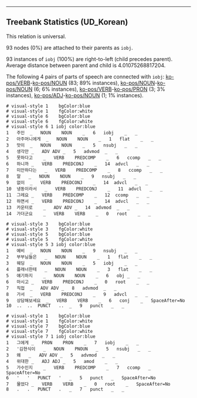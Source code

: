 

--------------------------------------------------------------------------------

## Treebank Statistics (UD_Korean)

This relation is universal.

93 nodes (0%) are attached to their parents as `iobj`.

93 instances of `iobj` (100%) are right-to-left (child precedes parent).
Average distance between parent and child is 4.01075268817204.

The following 4 pairs of parts of speech are connected with `iobj`: [ko-pos/VERB]()-[ko-pos/NOUN]() (83; 89% instances), [ko-pos/NOUN]()-[ko-pos/NOUN]() (6; 6% instances), [ko-pos/VERB]()-[ko-pos/PRON]() (3; 3% instances), [ko-pos/ADJ]()-[ko-pos/NOUN]() (1; 1% instances).


~~~ conllu
# visual-style 1	bgColor:blue
# visual-style 1	fgColor:white
# visual-style 6	bgColor:blue
# visual-style 6	fgColor:white
# visual-style 6 1 iobj	color:blue
1	주인	_	NOUN	NOUN	_	6	iobj	_	_
2	아주머니에게	_	NOUN	NOUN	_	1	flat	_	_
3	맛이	_	NOUN	NOUN	_	5	nsubj	_	_
4	생각만	_	ADV	ADV	_	5	advmod	_	_
5	못하다고	_	VERB	PREDCOMP	_	6	ccomp	_	_
6	하니까	_	VERB	PREDCONJ	_	14	advcl	_	_
7	미안하다는	_	VERB	PREDCOMP	_	8	ccomp	_	_
8	말	_	NOUN	NOUN	_	9	nsubj	_	_
9	없이	_	VERB	PREDCONJ	_	14	advcl	_	_
10	냉동이라서	_	VERB	PREDCONJ	_	11	advcl	_	_
11	그레요	_	VERB	PREDCOMP	_	12	ccomp	_	_
12	하면서	_	VERB	PREDCONJ	_	14	advcl	_	_
13	카운터로	_	ADV	ADV	_	14	advmod	_	_
14	가더군요	_	VERB	VERB	_	0	root	_	_

~~~


~~~ conllu
# visual-style 3	bgColor:blue
# visual-style 3	fgColor:white
# visual-style 5	bgColor:blue
# visual-style 5	fgColor:white
# visual-style 5 3 iobj	color:blue
1	예비	_	NOUN	NOUN	_	9	nsubj	_	_
2	부부님들은	_	NOUN	NOUN	_	1	flat	_	_
3	웨딩	_	NOUN	NOUN	_	5	iobj	_	_
4	플래너한테	_	NOUN	NOUN	_	3	flat	_	_
5	얘기하지	_	NOUN	NOUN	_	6	obj	_	_
6	마시고	_	VERB	PREDCONJ	_	0	root	_	_
7	직접	_	ADV	ADV	_	8	advmod	_	_
8	가서	_	VERB	PREDCONJ	_	9	advcl	_	_
9	상담해보세요	_	VERB	VERB	_	6	conj	_	SpaceAfter=No
10	..	..	PUNCT	..	_	9	punct	_	_

~~~


~~~ conllu
# visual-style 1	bgColor:blue
# visual-style 1	fgColor:white
# visual-style 7	bgColor:blue
# visual-style 7	fgColor:white
# visual-style 7 1 iobj	color:blue
1	그에게	_	PRON	PRON	_	7	iobj	_	_
2	'김현식이	_	NOUN	PNOUN	_	5	nsubj	_	_
3	왜	_	ADV	ADV	_	5	advmod	_	_
4	위대한	_	ADJ	ADJ	_	5	amod	_	_
5	가수인지	_	VERB	PREDCOMP	_	7	ccomp	_	SpaceAfter=No
6	'	'	PUNCT	'	_	5	punct	_	SpaceAfter=No
7	물었다	_	VERB	VERB	_	0	root	_	SpaceAfter=No
8	.	.	PUNCT	.	_	7	punct	_	_

~~~


